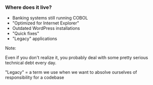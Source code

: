 ### Where does it live?

* Banking systems still running COBOL <!-- .element: class="fragment" -->
* "Optimized for Internet Explorer" <!-- .element: class="fragment" -->
* Outdated WordPress installations <!-- .element: class="fragment" -->
* "Quick fixes" <!-- .element: class="fragment" -->
* "Legacy" applications <!-- .element: class="fragment" -->

Note:

Even if you don't realize it, you probably deal with some pretty serious technical debt every day.

"Legacy" = a term we use when we want to absolve ourselves of responsibility for a codebase